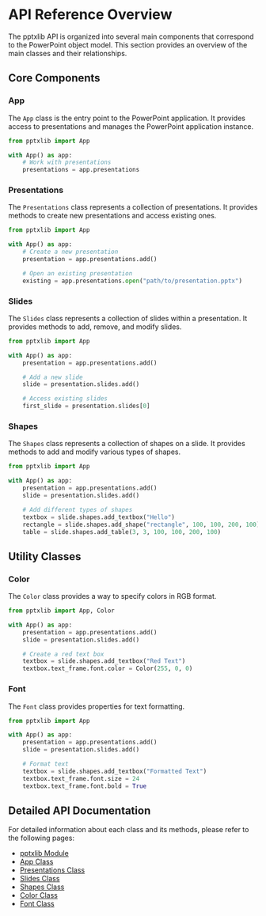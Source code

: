# API Reference Overview

The pptxlib API is organized into several main components that correspond to the
PowerPoint object model. This section provides an overview of the main classes
and their relationships.

## Core Components

### App

The `App` class is the entry point to the PowerPoint application. It provides
access to presentations and manages the PowerPoint application instance.

```python
from pptxlib import App

with App() as app:
    # Work with presentations
    presentations = app.presentations
```

### Presentations

The `Presentations` class represents a collection of presentations. It provides
methods to create new presentations and access existing ones.

```python
from pptxlib import App

with App() as app:
    # Create a new presentation
    presentation = app.presentations.add()

    # Open an existing presentation
    existing = app.presentations.open("path/to/presentation.pptx")
```

### Slides

The `Slides` class represents a collection of slides within a presentation. It
provides methods to add, remove, and modify slides.

```python
from pptxlib import App

with App() as app:
    presentation = app.presentations.add()

    # Add a new slide
    slide = presentation.slides.add()

    # Access existing slides
    first_slide = presentation.slides[0]
```

### Shapes

The `Shapes` class represents a collection of shapes on a slide. It provides
methods to add and modify various types of shapes.

```python
from pptxlib import App

with App() as app:
    presentation = app.presentations.add()
    slide = presentation.slides.add()

    # Add different types of shapes
    textbox = slide.shapes.add_textbox("Hello")
    rectangle = slide.shapes.add_shape("rectangle", 100, 100, 200, 100)
    table = slide.shapes.add_table(3, 3, 100, 100, 200, 100)
```

## Utility Classes

### Color

The `Color` class provides a way to specify colors in RGB format.

```python
from pptxlib import App, Color

with App() as app:
    presentation = app.presentations.add()
    slide = presentation.slides.add()

    # Create a red text box
    textbox = slide.shapes.add_textbox("Red Text")
    textbox.text_frame.font.color = Color(255, 0, 0)
```

### Font

The `Font` class provides properties for text formatting.

```python
from pptxlib import App

with App() as app:
    presentation = app.presentations.add()
    slide = presentation.slides.add()

    # Format text
    textbox = slide.shapes.add_textbox("Formatted Text")
    textbox.text_frame.font.size = 24
    textbox.text_frame.font.bold = True
```

## Detailed API Documentation

For detailed information about each class and its methods, please refer to the
following pages:

- [pptxlib Module](pptxlib.md)
- [App Class](pptxlib.md#app)
- [Presentations Class](pptxlib.md#presentations)
- [Slides Class](pptxlib.md#slides)
- [Shapes Class](pptxlib.md#shapes)
- [Color Class](pptxlib.md#color)
- [Font Class](pptxlib.md#font)

